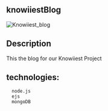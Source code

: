 ## knowiiestBlog
![Knowiiest_blog](https://socialify.git.ci/dsnehasish74/knowiiestBlog/image?font=Source%20Code%20Pro&language=1&owner=1&pattern=Brick%20Wall&stargazers=1&theme=Dark)
## Description
This the blog for our Knowiiest Project

## technologies:

```
  node.js
  ejs
  mongoDB
```

